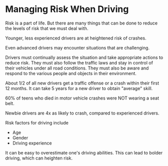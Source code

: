 # Managing Risk When Driving

Risk is a part of life. But there are many things that can be done to reduce the levels of risk that we must deal with. 

Younger, less experienced drivers are at heightened risk of crashes. 

Even advanced drivers may encounter situations that are challenging.

Drivers must continually assess the situation and take appropriate actions to reduce risk. They must also follow the traffic laws and stay in control of their vehicles under all road conditions. They must also be aware and respond to the various people and objects in their environment. 

About 1/2 of all new drivers get a traffic offense or a crash within their first 12 months. It can take 5 years for a new driver to obtain "average" skill. 

60% of teens who died in motor vehicle crashes were NOT wearing a seat belt.

Newbie drivers are 4x as likely to crash, compared to experienced drivers.

Risk factors for driving include
* Age
* Gender
* Driving experience

It can be easy to overestimate one's driving abilities. This can lead to bolder driving, which can heighten risk. 

